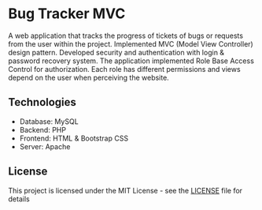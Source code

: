 # Bug Tracker MVC

A web application that tracks the progress of tickets of bugs or requests from the user within the project. Implemented MVC (Model View Controller) design pattern. Developed security and authentication with login & password recovery system. The application implemented Role Base Access Control for authorization. Each role has different permissions and views depend on the user when perceiving the website.

## Technologies

-  Database: MySQL
-  Backend: PHP
-  Frontend: HTML & Bootstrap CSS
-  Server: Apache

## License

This project is licensed under the MIT License - see the [LICENSE](LICENSE) file for details
